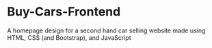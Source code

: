 # Buy-Cars-Frontend
A homepage design for a second hand car selling website made using HTML, CSS (and Bootstrap), and JavaScript

